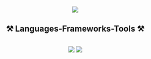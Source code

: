 <h1 align="center">
    <img src="https://readme-typing-svg.herokuapp.com/?font=Righteous&size=45&center=true&vCenter=true&width=600&height=80&duration=3500&lines=Hi+There!+👋;+I'm+Mohammed+Farhaan!;" />
</h1>
<h2 align="center">⚒️ Languages-Frameworks-Tools ⚒️</h2>
<br/>
<div align="center">
    <img src="https://skillicons.dev/icons?i=jenkins,docker,kubernetes,terraform,ansible,aws,azure,gcp,github,git" />
    <img src="https://skillicons.dev/icons?i=linux,kali,prometheus,grafana,elasticsearch,maven,gradle,py,go,bash,html,css,js,java,mysql" /><br>
</div>
